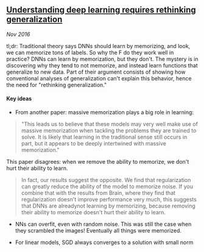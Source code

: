 ## [Understanding deep learning requires rethinking generalization](https://arxiv.org/abs/1611.03530)

_Nov 2016_

tl;dr: Traditional theory says DNNs should learn by memorizing, and look, we can memorize tons of labels. So why the F do they work well in practice? DNNs can learn by memorization, but they don't. The mystery is in discovering why they tend to not memorize, and instead learn functions that generalize to new data. Part of their argument consists of showing how conventional analyses of generalization can't explain this behavior, hence the need for "rethinking generalization."

#### Key ideas

* From another paper: massive memorization plays a big role in learning:

> "This leads us to believe that these models may very well make use of massive memorization when tackling the problems they are trained to solve. It is likely that learning in the traditional sense still occurs in part, but it appears to be deeply intertwined with massive memorization."

This paper disagrees: when we remove the ability to memorize, we don't hurt their ability to learn.

> In fact, our results suggest the opposite. We find that regularization can greatly reduce the ability of the model to memorize noise. If you combine that with the results from Brain, where they find that regularization doesn't improve performance very much, this suggests that DNNs are alreadynot learning by memorizing, because removing their ability to memorize doesn't hurt their ability to learn.

* NNs can overfit, even with random noise. This was still the case when they scrambled the images! Eventually all things were memorized.

* For linear models, SGD always converges to a solution with small norm
